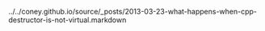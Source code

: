 ../../coney.github.io/source/_posts/2013-03-23-what-happens-when-cpp-destructor-is-not-virtual.markdown